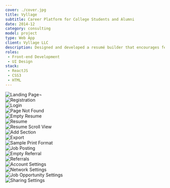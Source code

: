 ```yaml
---
cover: ./cover.jpg
title: Vyllage
subtitle: Career Platform for College Students and Alumni
date: 2014-12
category: consulting
model: project
type: Web App
client: Vyllage LLC
description: Designed and developed a resumé builder that encourages feedback and meaningful community connection for college students and alumni.
roles:
 - Front-end Development
 - UI Design
stack:
 - ReactJS
 - CSS3
 - HTML
---
```


<div class="ui-screenshot">
	<img alt="Landing Page¬" src="./landing.png" title="Landing Page" />
</div>

<div class="ui-screenshot">
	<img alt="Registration" src="./registration.png" title="Registration" />
</div>

<div class="ui-screenshot">
	<img alt="Login" src="./login.png" title="Login" />
</div>

<div class="ui-screenshot">
	<img alt="Page Not Found" src="./notfound.png" title="Page Not Found" />
</div>

<div class="ui-screenshot">
	<img alt="Empty Resume" src="./resume-empty.png" title="Empty Resume" />
</div>

<div class="ui-screenshot">
	<img alt="Resume" src="./resume.png" title="Resume" />
</div>

<div class="ui-screenshot">
	<img alt="Resume Scroll View" src="./resume-scroll.png" title="Resume Scroll View" />
</div>

<div class="ui-screenshot">
	<img alt="Add Section" src="./resume-add-section.png" title="Add Section" />
</div>

<div class="ui-screenshot">
	<img alt="Export" src="./resume-export.png" title="Export" />
</div>

<div class="ui-screenshot">
	<img alt="Sample Print Format" src="./print.png" title="Sample Print Format" />
</div>

<div class="ui-screenshot">
	<img alt="Job Posting" src="./job.png" title="Job Posting" />
</div>

<div class="ui-screenshot">
	<img alt="Empty Referral" src="./referral-empty.png" title="Empty Referral" />
</div>

<div class="ui-screenshot">
	<img alt="Referrals" src="./referrals.png" title="Referrals" />
</div>

<div class="ui-screenshot">
	<img alt="Account Settings" src="./settings-account.png" title="Account Settings" />
</div>

<div class="ui-screenshot">
	<img alt="Network Settings" src="./settings-social.png" title="Network Settings" />
</div>

<div class="ui-screenshot">
	<img alt="Job Opportunity Settings" src="./settings-jobs.png" title="Job Opportunity Settings" />
</div>

<div class="ui-screenshot">
	<img alt="Sharing Settings" src="./settings-permissions.png" title="Sharing Settings" />
</div>
